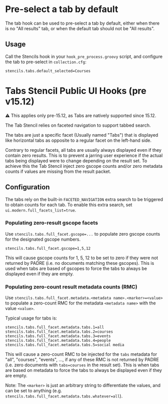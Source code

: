 # Pre-select a tab by default

The tab hook can be used to pre-select a tab by default, either when there is no "All results" tab,
or when the default tab should not be "All results".

## Usage

Call the Stencils hook in your `hook_pre_process.groovy` script, and configure the tab to pre-select in
`collection.cfg`:

```
stencils.tabs.default_selected=Courses
```

# Tabs Stencil Public UI Hooks (pre v15.12)

:warning: This applies only pre-15.12, as Tabs are natively supported since 15.12.

The Tab Stencil relies on faceted navigation to support tabbed search.

The tabs are just a specific facet (Usually named "Tabs") that is displayed like horizontal tabs as opposite to a regular facet on the left-hand side.

Contrary to regular facets, all tabs are usually always displayed even if they contain zero results. This is to prevent a jarring user experience if the actual tabs being displayed were to change depending on the result set. To achieve this the Tab Stencil inject zero gscope counts and/or zero metadata counts if values are missing from the result packet.

## Configuration

The tabs rely on the built-in `FACETED_NAVIGATION` extra search to be triggered to obtain counts for each tab. To enable this extra search, set `ui.modern.full_facets_list=true`.

### Populating zero-result gscope facets

Use `stencils.tabs.full_facet.gscope=...` to populate zero gscope counts for the designated gscope numbers.

```
stencils.tabs.full_facet.gscope=1,5,12
```

This will cause gscope counts for 1, 5, 12 to be set to zero if they were not returned by PADRE (i.e. no documents matching these gscopes). This is used when tabs are based of gscopes to force the tabs to always be displayed even if they are empty.

### Populating zero-count result metadata counts (RMC)

Use `stencils.tabs.full_facet.metadata.<metadata name>.<marker>=<value>` to populate a zero-count RMC for the metadata `<metadata name>` with the value `<value>`.

Typical usage for tabs is:

```
stencils.tabs.full_facet.metadata.tabs.1=all
stencils.tabs.full_facet.metadata.tabs.2=courses
stencils.tabs.full_facet.metadata.tabs.3=events
stencils.tabs.full_facet.metadata.tabs.4=people
stencils.tabs.full_facet.metadata.tabs.5=social media
```

This will cause a zero-count RMC to be injected for the `tabs` metadata for "all", "courses", "events", ..., if any of these RMC is not returned by PADRE (i.e. zero documents with `tabs=courses` in the result set). This is when tabs are based on metadata to force the tabs to always be displayed even if they are empty.

Note: The `<marker>` is just an arbitrary string to differentiate the values, and can be set to anything (e.g. `stencils.tabs.full_facet.metadata.tabs.whatever=all`).